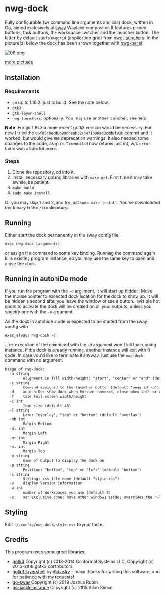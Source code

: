 # nwg-dock

Fully configurable (w/ command line arguments and css) dock, written in Go, aimed exclusively at [sway](https://github.com/swaywm/sway) Wayland compositor. It features pinned buttons, task buttons, the workspace switcher and the launcher button. The latter by default starts `nwggrid` (application grid) from [nwg-launchers](https://github.com/nwg-piotr/nwg-launchers). In the picture(s) below the dock has been shown together with [nwg-panel](https://github.com/nwg-piotr/nwg-panel).

![06.png](https://scrot.cloud/images/2021/04/02/06.png)

[more pictures](https://scrot.cloud/album/nwg-dock.BuZM)

## Installation

### Requirements

- `go` up to 1.16.2: just to build. See the note below.
- `gtk3`
- `gtk-layer-shell`
- `nwg-launchers`: optionally. You may use another launcher, see help.

**Note**: For go 1.16.3 a more recent gotk3 version would be necessary. For now I tried the
 `86f85cbecd0b990beab32a3471b08ad3cdd8f93b` commit and it worked, but would give me deprecation warnings.
 It also needed some changes to the code, as `glib.TimeoutAdd` now returns just int, w/o `error`. Let's wait a little
  bit more.

### Steps

1. Clone the repository, cd into it.
2. Install necessary golang libraries with `make get`. First time it may take awhile, be patient.
3. `make build`
4. `sudo make install`

Or you may skip 1 and 2, and try just `sudo make install`. You've downloaded the binary in the `/bin` directory.

## Running

Either start the dock permanently in the sway config file,

```text
exec nwg-dock [arguments]
```

or assign the command to some key binding. Running the command again kills existing program instance, so you may use
the same key to open and close the dock.

## Running in autohiDe mode

If you run the program with the `-d` argument, it will start up hidden. Move the mouse pointer to expected dock
 location for the dock to show up. It will be hidden a second after you leave the window or use a button. Invisible
 hot spots to activate the dock will be created on all your outputs, unless you specify one with the `-o` argument.

As the dock in autohide mode is expected to be started from the sway config with

```text
exec_always nwg-dock -d
```

...re-execution of the command with the `-d` argument won't kill the running instance. If the dock is already
 running, another instance will exit with 0 code. In case you'd like to terminate it anyway, just use the
 `nwg-dock` command with no argument.

```txt
Usage of nwg-dock:
  -a string
    	Alignment in full width/height: "start", "center" or "end" (default "center")
  -c string
    	Command assigned to the launcher button (default "nwggrid -p")
  -d	auto-hiDe: show dock when hotspot hovered, close when left or a button clicked
  -f	take Full screen width/height
  -i int
    	Icon size (default 48)
  -l string
    	Layer "overlay", "top" or "bottom" (default "overlay")
  -mb int
    	Margin Bottom
  -ml int
    	Margin Left
  -mr int
    	Margin Right
  -mt int
    	Margin Top
  -o string
    	name of Output to display the dock on
  -p string
    	Position: "bottom", "top" or "left" (default "bottom")
  -s string
    	Styling: css file name (default "style.css")
  -v	display Version information
  -w int
    	number of Workspaces you use (default 8)
  -x	set eXclusive zone: move other windows aside; overrides the "-l" argument
```

## Styling

Edit `~/.config/nwg-dock/style.css` to your taste.

## Credits

This program uses some great libraries:

- [gotk3](https://github.com/gotk3/gotk3) Copyright (c) 2013-2014 Conformal Systems LLC,
Copyright (c) 2015-2018 gotk3 contributors
- [gotk3-layershell](https://github.com/dlasky/gotk3-layershell) by [@dlasky](https://github.com/dlasky/gotk3-layershell/commits?author=dlasky) - many thanks for writing this software, and for patience with my requests!
- [go-sway](https://github.com/joshuarubin/go-sway) Copyright (c) 2019 Joshua Rubin
- [go-singleinstance](github.com/allan-simon/go-singleinstance) Copyright (c) 2015 Allan Simon

